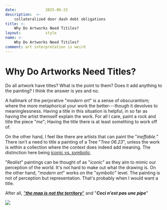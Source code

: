 ```yaml
---
date:             2025-06-23
description:  >-
    collateralized door dash debt obligations
title: >-
    Why Do Artworks Need Titiles?
layout:           style
name: >-
    Why Do Artworks Need Titiles?
comment: art interpretation is weird
---
```



# Why Do Artworks Need Titles?

Do all artwork have titles? What is the point to them? Does it add anything to the painting? I think the answer is yes and no.

A hallmark of the perjorative "*modern art*" is a sense of obscurantism; where the more metaphorical your work the better---though it devolves to meaninglessness. Having a title in this situation is helpful, in so far as having the artist themself explain the work. For all I care, paint a rock and title the piece "*me*"; Having the title there is at least something to work off of.

On the other hand, I feel like there are artists that can paint the "*ineffable.*" There isn't a need to title a painting of a Tree "*Tree 06.23*", unless the work is within a collection where the context does indeed add meaning. The distinction here being [iconic vs. symbolic](https://thisvsthat.io/iconic-signs-vs-symbolic-signs).

"*Realist*" paintings can be thought of as "*iconic*" as they aim to mimic our perception of the world. It's not hard to make out what the drawing is. On the other hand, "*modern art*" works on the "*symbolic*" level. The painting is not of perception but representation. That's probably when I would want a title.

After all, ["***the map is not the territory***"](https://en.wikipedia.org/wiki/Map%E2%80%93territory_relation) and "***Ceci n'est pas une pipe***"

<img src="https://upload.wikimedia.org/wikipedia/en/b/b9/MagrittePipe.jpg"/> 
